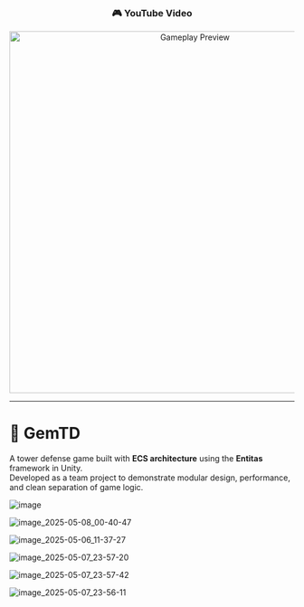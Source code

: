 <h3 align="center">🎮 YouTube Video</h3>

<p align="center">
  <a href="https://www.youtube.com/watch?v=2-TNQxZ2O2Y" target="_blank">
    <img src="https://img.youtube.com/vi/2-TNQxZ2O2Y/maxresdefault.jpg" width="640" alt="Gameplay Preview"/>
  </a>
</p>

---

# 🏰 GemTD

A tower defense game built with **ECS architecture** using the **Entitas** framework in Unity.  
Developed as a team project to demonstrate modular design, performance, and clean separation of game logic.

![image](https://github.com/user-attachments/assets/f6d205fe-bd3b-4a6b-a1d5-a6faeb082ae6)

![image_2025-05-08_00-40-47](https://github.com/user-attachments/assets/e36543ea-4011-4d68-8d2a-889cde9d2d98)

![image_2025-05-06_11-37-27](https://github.com/user-attachments/assets/7f6a6098-ca00-4e78-9ef4-eee0cc91e3fc)

![image_2025-05-07_23-57-20](https://github.com/user-attachments/assets/15e752c9-8a09-4197-b227-26cd6bda03c6)

![image_2025-05-07_23-57-42](https://github.com/user-attachments/assets/566af5a1-96ff-4eed-ae59-4a97727b2521)

![image_2025-05-07_23-56-11](https://github.com/user-attachments/assets/05a68ad2-bae6-4fd2-baaa-7a1892cbbb1e)
